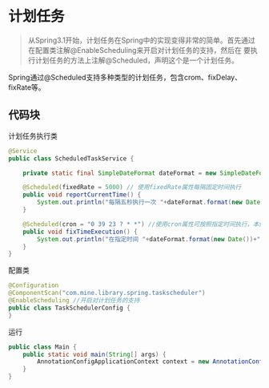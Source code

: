 # 计划任务
>从Spring3.1开始，计划任务在Spring中的实现变得非常的简单。首先通过在配置类注解@EnableScheduling来开启对计划任务的支持，然后在
要执行计划任务的方法上注解@Scheduled，声明这个是一个计划任务。

Spring通过@Scheduled支持多种类型的计划任务，包含crom、fixDelay、fixRate等。

## 代码块
计划任务执行类
```java
@Service
public class ScheduledTaskService {

    private static final SimpleDateFormat dateFormat = new SimpleDateFormat("HH:mm:ss");

    @Scheduled(fixedRate = 5000) // 使用fixedRate属性每隔固定时间执行
    public void reportCurrentTime() {
        System.out.println("每隔五秒执行一次 "+dateFormat.format(new Date()));
    }

    @Scheduled(cron = "0 39 23 ? * *") //使用cron属性可按照指定时间执行，本例指的是每天23点39分执行
    public void fixTimeExecution() {
        System.out.println("在指定时间 "+dateFormat.format(new Date())+"执行");
    }
}
```
配置类
```java
@Configuration
@ComponentScan("com.mine.library.spring.taskscheduler")
@EnableScheduling //开启对计划任务的支持
public class TaskSchedulerConfig {
}
```
运行
```java
public class Main {
    public static void main(String[] args) {
        AnnotationConfigApplicationContext context = new AnnotationConfigApplicationContext(TaskSchedulerConfig.class);
    }
}
```